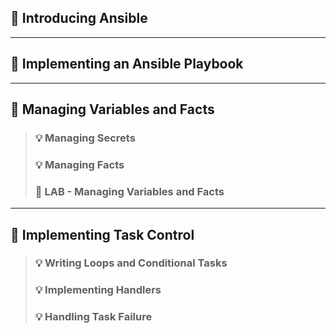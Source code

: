 ## :bookmark_tabs: Introducing Ansible
---
## :bookmark_tabs: Implementing an Ansible Playbook
---
## :bookmark_tabs: Managing Variables and Facts
> ###	:bulb: Managing Secrets
> ###	:bulb: Managing Facts
> ###	:dvd: LAB - Managing Variables and Facts
---
## :bookmark_tabs: Implementing Task Control
> ###	:bulb: Writing Loops and Conditional Tasks
> ###	:bulb: Implementing Handlers
> ###	:bulb: Handling Task Failure
